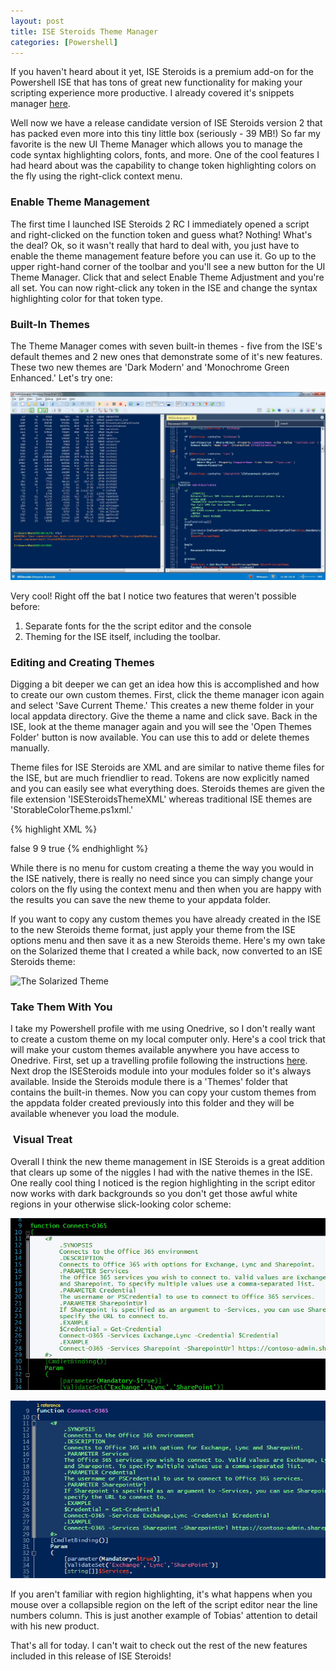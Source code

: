 ```yaml
---
layout: post
title: ISE Steroids Theme Manager
categories: [Powershell]
---
```


[DarkModern]: /images/DarkTheme.png "The Dark Modern Theme"
[Solarized]: /images/SolarizedTheme.png "The Solarized Theme"
[Snippets]: /posts/ise-steroids-snippet-manager.html
[Profile]: /posts/portable-profile.html
[WhiteRegion]: /images/WhiteRegion.png "ISE Native Region Highlighting"
[BlueRegion]: /images/BlueRegion.png "ISE Steroids Region Highlighting"

If you haven't heard about it yet, ISE Steroids is a premium add-on for the Powershell ISE that has tons of great new functionality for making your scripting experience more productive. I already covered it's snippets manager [here][Snippets].

Well now we have a release candidate version of ISE Steroids version 2 that has packed even more into this tiny little box (seriously - 39 MB!) So far my favorite is the new UI Theme Manager which allows you to manage the code syntax highlighting colors, fonts, and more. One of the cool features I had heard about was the capability to change token highlighting colors on the fly using the right-click context menu.

### Enable Theme Management
The first time I launched ISE Steroids 2 RC I immediately opened a script and right-clicked on the function token and guess what? Nothing! What's the deal? Ok, so it wasn't really that hard to deal with, you just have to enable the theme management feature before you can use it. Go up to the upper right-hand corner of the toolbar and you'll see a new button for the UI Theme Manager. Click that and select Enable Theme Adjustment and you're all set. You can now right-click any token in the ISE and change the syntax highlighting color for that token type.

### Built-In Themes
The Theme Manager comes with seven built-in themes - five from the ISE's default themes and 2 new ones that demonstrate some of it's new features. These two new themes are 'Dark Modern' and 'Monochrome Green Enhanced.' Let's try one:

![Dark Modern Theme][DarkModern]

Very cool! Right off the bat I notice two features that weren't possible before:

1. Separate fonts for the the script editor and the console
2. Theming for the ISE itself, including the toolbar.

### Editing and Creating Themes
Digging a bit deeper we can get an idea how this is accomplished and how to create our own custom themes. First, click the theme manager icon again and select 'Save Current Theme.' This creates a new theme folder in your local appdata directory. Give the theme a name and click save. Back in the ISE, look at the theme manager again and you will see the 'Open Themes Folder' button is now available. You can use this to add or delete themes manually.

Theme files for ISE Steroids are XML and are similar to native theme files for the ISE, but are much friendlier to read. Tokens are now explicitly named and you can easily see what everything does. Steroids themes are given the file extension 'ISESteroidsThemeXML' whereas traditional ISE themes are 'StorableColorTheme.ps1xml.'

{% highlight XML %}
<?xml version="1.0"?>
<ColorOptions xmlns:xsd="http://www.w3.org/2001/XMLSchema" xmlns:xsi="http://www.w3.org/2001/XMLSchema-instance">
  <ShareFontForConsole>false</ShareFontForConsole>
  <ScriptPaneFontFamily FontFamilyName="Lucida Console" />
  <ScriptPaneFontSize>9</ScriptPaneFontSize>
  <ConsolePaneFontFamily FontFamilyName="OCR A" />
  <ConsolePaneFontSize>9</ConsolePaneFontSize>
  <ConsolePaneForegroundColor ColorARGB="#8BF5F5F5" />
  <ConsolePaneBackgroundColor ColorARGB="#FF012456" />
  <ConsolePaneErrorForegroundColor ColorARGB="#FFFF0000" />
  <ConsolePaneErrorBackgroundColor ColorARGB="#00FFFFFF" />
  <ConsolePaneWarningForegroundColor ColorARGB="#FFFF8C00" />
  <ConsolePaneWarningBackgroundColor ColorARGB="#00FFFFFF" />
  <ConsolePaneVerboseForegroundColor ColorARGB="#FF00FFFF" />
  <ConsolePaneVerboseBackgroundColor ColorARGB="#00FFFFFF" />
  <ScriptPaneBackgroundColor ColorARGB="#FF012456" />
  <CapitalizeMainMenuHeaders>true</CapitalizeMainMenuHeaders>
{% endhighlight %}
  
While there is no menu for custom creating a theme the way you would in the ISE natively, there is really no need since you can simply change your colors on the fly using the context menu and then when you are happy with the results you can save the new theme to your appdata folder.

If you want to copy any custom themes you have already created in the ISE to the new Steroids theme format, just apply your theme from the ISE options menu and then save it as a new Steroids theme. Here's my own take on the Solarized theme that I created a while back, now converted to an ISE Steroids theme:

![][Solarized]

### Take Them With You
I take my Powershell profile with me using Onedrive, so I don't really want to create a custom theme on my local computer only. Here's a cool trick that will make your custom themes available anywhere you have access to Onedrive. First, set up a travelling profile following the instructions [here][Profile]. Next drop the ISESteroids module into your modules folder so it's always available. Inside the Steroids module there is a 'Themes' folder that contains the built-in themes. Now you can copy your custom themes from the appdata folder created previously into this folder and they will be available whenever you load the module.

###  Visual Treat
Overall I think the new theme management in ISE Steroids is a great addition that clears up some of the niggles I had with the native themes in the ISE. One really cool thing I noticed is the region highlighting in the script editor now works with dark backgrounds so you don't get those awful white regions in your otherwise slick-looking color scheme:

![Native ISE Region Highlighting][WhiteRegion]

![ISE Steroids Region Highlighting][BlueRegion]

If you aren't familiar with region highlighting, it's what happens when you mouse over a collapsible region on the left of the script editor near the line numbers column. This is just another example of Tobias' attention to detail with his new product.

That's all for today. I can't wait to check out the rest of the new features included in this release of ISE Steroids!
